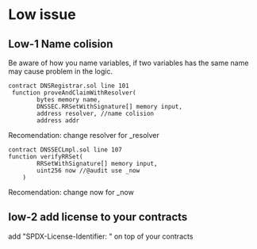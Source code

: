 # Low issue

## Low-1 Name colision
Be aware of how you name variables, if two variables has the same name may cause problem in the logic.
```
contract DNSRegistrar.sol line 101
 function proveAndClaimWithResolver(
        bytes memory name,
        DNSSEC.RRSetWithSignature[] memory input,
        address resolver, //name colision
        address addr
```
Recomendation:  change resolver for _resolver

```
contract DNSSECLmpl.sol line 107
function verifyRRSet(
        RRSetWithSignature[] memory input,
        uint256 now //@audit use _now
    )
```
Recomendation:  change now for _now

## low-2 add license to your contracts 
add "SPDX-License-Identifier: <SPDX-License>"  on top of your contracts
